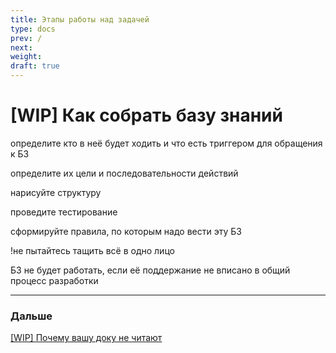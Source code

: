 ```yaml
---
title: Этапы работы над задачей
type: docs
prev: /
next: 
weight: 
draft: true
---
```


# [WIP] Как собрать базу знаний

определите кто в неё будет ходить и что есть триггером для обращения к БЗ

определите их цели и последовательности действий

нарисуйте структуру 

проведите тестирование

сформируйте правила, по которым надо вести эту БЗ

!не пытайтесь тащить всё в одно лицо

БЗ не будет работать, если её поддержание не вписано в общий процесс разработки

---

### Дальше

[[WIP] Почему вашу доку не читают](%5BWIP%5D%20%D0%9F%D0%BE%D1%87%D0%B5%D0%BC%D1%83%20%D0%B2%D0%B0%D1%88%D1%83%20%D0%B4%D0%BE%D0%BA%D1%83%20%D0%BD%D0%B5%20%D1%87%D0%B8%D1%82%D0%B0%D1%8E%D1%82%20556a8a1f57844819b49a250fa46e6750.md)